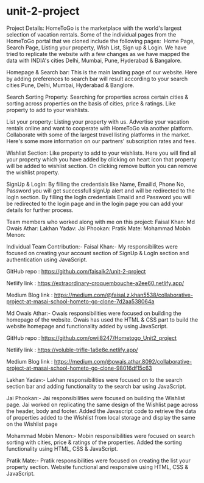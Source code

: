 # unit-2-project
Project Details:
HomeToGo is the marketplace with the world's largest selection of vacation rentals. Some of the individual pages from the HomeToGo portal that we cloned include the following pages: 
Home Page, Search Page, Listing your property, Wish List, Sign up & Login.
We have tried to replicate the website with a few changes as we have mapped the data with INDIA's cities Delhi, Mumbai, Pune, Hyderabad & Bangalore.

Homepage & Search bar:
This is the main landing page of our website. Here by adding preferences to search bar will result according to your search cities Pune, Delhi, Mumbai, Hyderabad & Banglore.

Search Sorting Property:
Searching for properties across certain cities & sorting across properties on the basis of cities, price & ratings.
Like property to add to your wishlists.

List your property:
Listing your property with us.
Advertise your vacation rentals online and want to cooperate with HomeToGo via another platform.
Collaborate with some of the largest travel listing platforms in the market. Here's some more information on our partners' subscription rates and fees.

Wishlist Section:
Like property to add to your wishlists.
Here you will find all your property which you have added by clicking on heart icon that property will be added to wishlist section.
On clicking remove button you can remove the wishlist property.

SignUp & LogIn:
By filling the credentials like Name, EmailId, Phone No, Password you will get successfull signUp alert and will be redirected to the logIn section.
By filling the logIn credentials EmaiId and Password you will be redirected to the login page and in the login page you can add your details for further process.

Team members who worked along with me on this project:
Faisal Khan:
Md Owais Athar:
Lakhan Yadav:
Jai Phookan:
Pratik Mate:
Mohammad Mobin Menon:

Individual Team Contribution:-
Faisal Khan:-
My responsibilites were focused on creating your account section of SignUp & LogIn section and authentication using JavaScript. 

GitHub repo : https://github.com/faisalk2/unit-2-project                    

Netlify link : https://extraordinary-croquembouche-a2ee60.netlify.app/                           

Medium Blog link : https://medium.com/@faisal.z.khan5538/collaborative-project-at-masai-school-hometo-go-clone-7d2aa538064a

Md Owais Athar:-
Owais responsibilities were focused on building the homepage of the website.
Owais has used the HTML & CSS part to build the website homepage and functionality added by using JavaScript.

GitHub repo : https://github.com/owii8247/Hometogo_Unit2_project                    

Netlify link : https://voluble-trifle-1a6e8e.netlify.app/                           

Medium Blog link : https://medium.com/@owais.athar.8092/collaborative-project-at-masai-school-hometo-go-clone-98016df15c63

Lakhan Yadav:-
Lakhan responsibilities were focused on to the search section bar and adding functionality to the search bar using JavaScript.



Jai Phookan:-
Jai responsibilities were focused on building the Wishlist page.
Jai worked on replicating the same design of the Wishlist page across the header, body and footer.
Added the Javascript code to retrieve the data of properties added to the Wishlist from local storage and display the same on the Wishlist page

Mohammad Mobin Menon:-
Mobin responsibilities were focused on search sorting with cities, price & ratings of the properties.
Added the sorting functionality using HTML, CSS & JavaScript.

Pratik Mate:-
Pratik responsibilities were focused on creating the list your property section.
Website functional and responsive using HTML, CSS & JavaScript.
